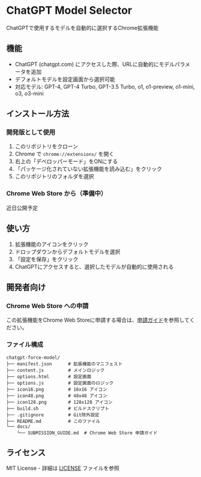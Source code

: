 # ChatGPT Model Selector

ChatGPTで使用するモデルを自動的に選択するChrome拡張機能

## 機能

- ChatGPT (chatgpt.com) にアクセスした際、URLに自動的にモデルパラメータを追加
- デフォルトモデルを設定画面から選択可能
- 対応モデル: GPT-4, GPT-4 Turbo, GPT-3.5 Turbo, o1, o1-preview, o1-mini, o3, o3-mini

## インストール方法

### 開発版として使用

1. このリポジトリをクローン
2. Chrome で `chrome://extensions/` を開く
3. 右上の「デベロッパーモード」をONにする
4. 「パッケージ化されていない拡張機能を読み込む」をクリック
5. このリポジトリのフォルダを選択

### Chrome Web Store から（準備中）

近日公開予定

## 使い方

1. 拡張機能のアイコンをクリック
2. ドロップダウンからデフォルトモデルを選択
3. 「設定を保存」をクリック
4. ChatGPTにアクセスすると、選択したモデルが自動的に使用される

## 開発者向け

### Chrome Web Store への申請

この拡張機能をChrome Web Storeに申請する場合は、[申請ガイド](docs/SUBMISSION_GUIDE.md)を参照してください。

### ファイル構成

```
chatgpt-force-model/
├── manifest.json      # 拡張機能のマニフェスト
├── content.js         # メインロジック
├── options.html       # 設定画面
├── options.js         # 設定画面のロジック
├── icon16.png         # 16x16 アイコン
├── icon48.png         # 48x48 アイコン
├── icon128.png        # 128x128 アイコン
├── build.sh           # ビルドスクリプト
├── .gitignore         # Git除外設定
├── README.md          # このファイル
└── docs/
    └── SUBMISSION_GUIDE.md  # Chrome Web Store 申請ガイド
```

## ライセンス

MIT License - 詳細は [LICENSE](LICENSE) ファイルを参照